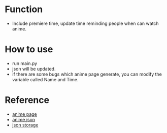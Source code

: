 # Function
* Include premiere time, update time reminding people when can watch anime.
  
# How to use
* run main.py
* json will be updated.
* if there are some bugs which anime page generate, you can modify the variable called Name and Time.

# Reference
* [anime page](https://acgsecrets.hk/bangumi/202401/#)
* [anime json](https://api.jsonstorage.net/v1/json/ed324453-ff9a-490e-b380-6b3f0bb931ae/f938fd06-ece7-4de7-b7b6-f34ebd399293)
* [json storage](https://api.jsonstorage.net/v1/json/ed324453-ff9a-490e-b380-6b3f0bb931ae/f938fd06-ece7-4de7-b7b6-f34ebd399293)
